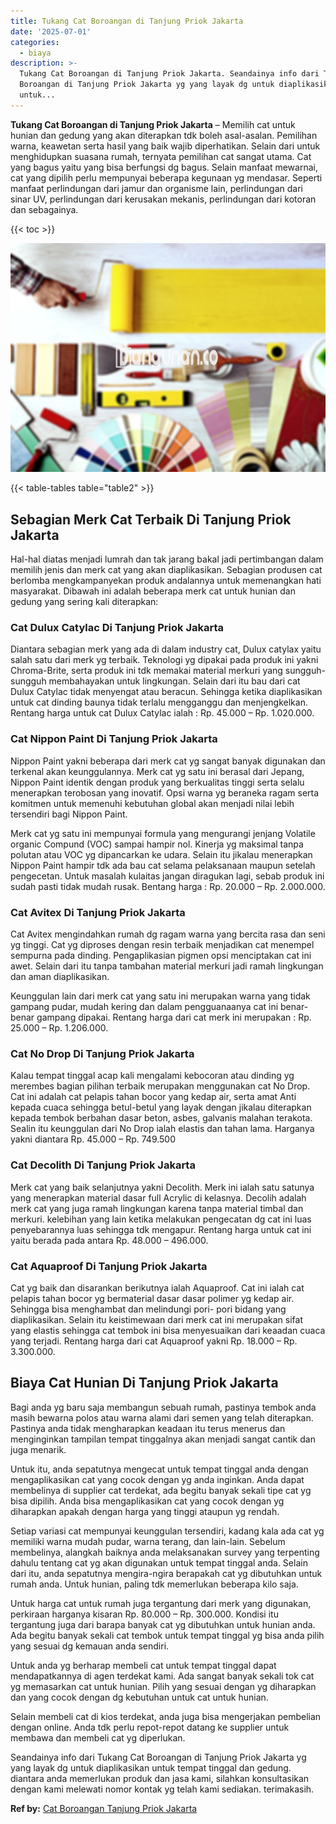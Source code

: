 ```yaml
---
title: Tukang Cat Boroangan di Tanjung Priok Jakarta
date: '2025-07-01'
categories:
  - biaya
description: >-
  Tukang Cat Boroangan di Tanjung Priok Jakarta. Seandainya info dari Tukang Cat
  Boroangan di Tanjung Priok Jakarta yg yang layak dg untuk diaplikasikan
  untuk...
---
```


**Tukang Cat Boroangan di Tanjung Priok Jakarta** – Memilih cat untuk hunian dan gedung yang akan diterapkan tdk boleh asal-asalan. Pemilihan warna, keawetan serta hasil yang baik wajib diperhatikan. Selain dari untuk menghidupkan suasana rumah, ternyata pemilihan cat sangat utama. Cat yang bagus yaitu yang bisa berfungsi dg bagus. Selain manfaat mewarnai, cat yang dipilih perlu mempunyai beberapa kegunaan yg mendasar. Seperti manfaat perlindungan dari jamur dan organisme lain, perlindungan dari sinar UV, perlindungan dari kerusakan mekanis, perlindungan dari kotoran dan sebagainya.

{{< toc >}}

![Tukang Cat Boroangan di Tanjung Priok Jakarta](/images/jasa-cat-murah30.png)

{{< table-tables table="table2" >}}

## Sebagian Merk Cat Terbaik Di Tanjung Priok Jakarta

Hal-hal diatas menjadi lumrah dan tak jarang bakal jadi pertimbangan dalam memilih jenis dan merk cat yang akan diaplikasikan. Sebagian produsen cat berlomba mengkampanyekan produk andalannya untuk memenangkan hati masyarakat. Dibawah ini adalah beberapa merk cat untuk hunian dan gedung yang sering kali diterapkan:

### Cat Dulux Catylac Di Tanjung Priok Jakarta

Diantara sebagian merk yang ada di dalam industry cat, Dulux catylax yaitu salah satu dari merk yg terbaik. Teknologi yg dipakai pada produk ini yakni Chroma-Brite, serta produk ini tdk memakai material merkuri yang sungguh-sungguh membahayakan untuk lingkungan. Selain dari itu bau dari cat Dulux Catylac tidak menyengat atau beracun. Sehingga ketika diaplikasikan untuk cat dinding baunya tidak terlalu mengganggu dan menjengkelkan. Rentang harga untuk cat Dulux Catylac ialah : Rp. 45.000 – Rp. 1.020.000.

### Cat Nippon Paint Di Tanjung Priok Jakarta

Nippon Paint yakni beberapa dari merk cat yg sangat banyak digunakan dan terkenal akan keunggulannya. Merk cat yg satu ini berasal dari Jepang, Nippon Paint identik dengan produk yang berkualitas tinggi serta selalu menerapkan terobosan yang inovatif. Opsi warna yg beraneka ragam serta komitmen untuk memenuhi kebutuhan global akan menjadi nilai lebih tersendiri bagi Nippon Paint.

Merk cat yg satu ini mempunyai formula yang mengurangi jenjang Volatile organic Compund (VOC) sampai hampir nol. Kinerja yg maksimal tanpa polutan atau VOC yg dipancarkan ke udara. Selain itu jikalau menerapkan Nippon Paint hampir tdk ada bau cat selama pelaksanaan maupun setelah pengecetan. Untuk masalah kulaitas jangan diragukan lagi, sebab produk ini sudah pasti tidak mudah rusak. Bentang harga : Rp. 20.000 – Rp. 2.000.000.

### Cat Avitex Di Tanjung Priok Jakarta

Cat Avitex mengindahkan rumah dg ragam warna yang bercita rasa dan seni yg tinggi. Cat yg diproses dengan resin terbaik menjadikan cat menempel sempurna pada dinding. Pengaplikasian pigmen opsi menciptakan cat ini awet. Selain dari itu tanpa tambahan material merkuri jadi ramah lingkungan dan aman diaplikasikan.

Keunggulan lain dari merk cat yang satu ini merupakan warna yang tidak gampang pudar, mudah kering dan dalam pengguanaanya cat ini benar-benar gampang dipakai. Rentang harga dari cat merk ini merupakan : Rp. 25.000 – Rp. 1.206.000.

### Cat No Drop Di Tanjung Priok Jakarta

Kalau tempat tinggal acap kali mengalami kebocoran atau dinding yg merembes bagian pilihan terbaik merupakan menggunakan cat No Drop. Cat ini adalah cat pelapis tahan bocor yang kedap air, serta amat Anti kepada cuaca sehingga betul-betul yang layak dengan jikalau diterapkan kepada tembok berbahan dasar beton, asbes, galvanis malahan terakota. Sealin itu keunggulan dari No Drop ialah elastis dan tahan lama. Harganya yakni diantara Rp. 45.000 – Rp. 749.500

### Cat Decolith Di Tanjung Priok Jakarta

Merk cat yang baik selanjutnya yakni Decolith. Merk ini ialah satu satunya yang menerapkan material dasar full Acrylic di kelasnya. Decolih adalah merk cat yang juga ramah lingkungan karena tanpa material timbal dan merkuri. kelebihan yang lain ketika melakukan pengecatan dg cat ini luas penyebarannya luas sehingga tdk mengapur. Rentang harga untuk cat ini yaitu berada pada antara Rp. 48.000 – 496.000.

### Cat Aquaproof Di Tanjung Priok Jakarta

Cat yg baik dan disarankan berikutnya ialah Aquaproof. Cat ini ialah cat pelapis tahan bocor yg bermaterial dasar dasar polimer yg kedap air. Sehingga bisa menghambat dan melindungi pori- pori bidang yang diaplikasikan. Selain itu keistimewaan dari merk cat ini merupakan sifat yang elastis sehingga cat tembok ini bisa menyesuaikan dari keaadan cuaca yang terjadi. Rentang harga dari cat Aquaproof yakni Rp. 18.000 – Rp. 3.300.000.

## Biaya Cat Hunian Di Tanjung Priok Jakarta

Bagi anda yg baru saja membangun sebuah rumah, pastinya tembok anda masih bewarna polos atau warna alami dari semen yang telah diterapkan. Pastinya anda tidak mengharapkan keadaan itu terus menerus dan menginginkan tampilan tempat tinggalnya akan menjadi sangat cantik dan juga menarik.

Untuk itu, anda sepatutnya mengecat untuk tempat tinggal anda dengan mengaplikasikan cat yang cocok dengan yg anda inginkan. Anda dapat membelinya di supplier cat terdekat, ada begitu banyak sekali tipe cat yg bisa dipilih. Anda bisa mengaplikasikan cat yang cocok dengan yg diharapkan apakah dengan harga yang tinggi ataupun yg rendah.

Setiap variasi cat mempunyai keunggulan tersendiri, kadang kala ada cat yg memiliki warna mudah pudar, warna terang, dan lain-lain. Sebelum membelinya, alangkah baiknya anda melaksanakan survey yang terpenting dahulu tentang cat yg akan digunakan untuk tempat tinggal anda. Selain dari itu, anda sepatutnya mengira-ngira berapakah cat yg dibutuhkan untuk rumah anda. Untuk hunian, paling tdk memerlukan beberapa kilo saja.

Untuk harga cat untuk rumah juga tergantung dari merk yang digunakan, perkiraan harganya kisaran Rp. 80.000 – Rp. 300.000. Kondisi itu tergantung juga dari barapa banyak cat yg dibutuhkan untuk hunian anda. Ada begitu banyak sekali cat tembok untuk tempat tinggal yg bisa anda pilih yang sesuai dg kemauan anda sendiri.

Untuk anda yg berharap membeli cat untuk tempat tinggal dapat mendapatkannya di agen terdekat kami. Ada sangat banyak sekali tok cat yg memasarkan cat untuk hunian. Pilih yang sesuai dengan yg diharapkan dan yang cocok dengan dg kebutuhan untuk cat untuk hunian.

Selain membeli cat di kios terdekat, anda juga bisa mengerjakan pembelian dengan online. Anda tdk perlu repot-repot datang ke supplier untuk membawa dan membeli cat yg diperlukan.

Seandainya info dari Tukang Cat Boroangan di Tanjung Priok Jakarta yg yang layak dg untuk diaplikasikan untuk tempat tinggal dan gedung. diantara anda memerlukan produk dan jasa kami, silahkan konsultasikan dengan kami melewati nomor kontak yg telah kami sediakan. terimakasih.

**Ref by:** [Cat Boroangan Tanjung Priok Jakarta](https://id.wikipedia.org/wiki/Cat)
